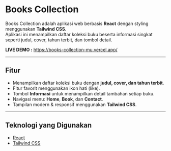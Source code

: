 # Books Collection

Books Collection adalah aplikasi web berbasis **React** dengan styling menggunakan **Tailwind CSS**.  
Aplikasi ini menampilkan daftar koleksi buku beserta informasi singkat seperti judul, cover, tahun terbit, dan tombol detail.

**LIVE DEMO :** https://books-collection-mu.vercel.app/

---

## Fitur

- Menampilkan daftar koleksi buku dengan **judul, cover, dan tahun terbit**.  
- Fitur favorit menggunakan ikon hati (like).  
- Tombol **Informasi** untuk menampilkan detail tambahan setiap buku.  
- Navigasi menu: **Home**, **Book**, dan **Contact**.  
- Tampilan modern & responsif menggunakan **Tailwind CSS**.  

---

## Teknologi yang Digunakan

- [React](https://reactjs.org/)  
- [Tailwind CSS](https://tailwindcss.com/)  

